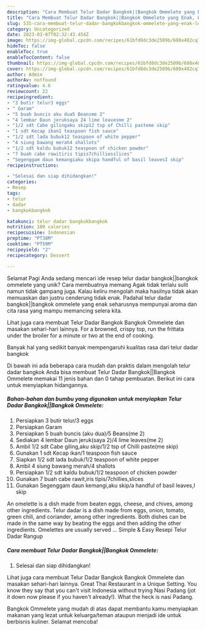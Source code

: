 ```yaml
---
description: "Cara Membuat Telur Dadar Bangkok||Bangkok Ommelete yang Enak, Lezat"
title: "Cara Membuat Telur Dadar Bangkok||Bangkok Ommelete yang Enak, Lezat"
slug: 535-cara-membuat-telur-dadar-bangkokbangkok-ommelete-yang-enak-lezat
category: Uncategorized
date: 2023-03-07T02:32:43.454Z
image: https://img-global.cpcdn.com/recipes/61bfd8dc3de2509b/680x482cq70/telur-dadar-bangkokbangkok-ommelete-foto-resep-utama.jpg
hideToc: false
enableToc: true
enableTocContent: false
thumbnail: https://img-global.cpcdn.com/recipes/61bfd8dc3de2509b/680x482cq70/telur-dadar-bangkokbangkok-ommelete-foto-resep-utama.jpg
cover: https://img-global.cpcdn.com/recipes/61bfd8dc3de2509b/680x482cq70/telur-dadar-bangkokbangkok-ommelete-foto-resep-utama.jpg
author: Admin
authorAv: notfound
ratingvalue: 4.6
reviewcount: 22
recipeingredient:
- "3 butir telur3 eggs"
- " Garam"
- "5 buah buncis aku dua5 Beansme 2"
- "4 lembar Daun jeruksaya 24 lime leavesme 2"
- "1/2 sdt Cabe gilingaku skip12 tsp of Chilli pasteme skip"
- "1 sdt Kecap ikan1 teaspoon fish sauce"
- "1/2 sdt lada bubuk12 teaspoon of white pepper"
- "4 siung bawang merah4 shallots"
- "1/2 sdt kaldu bubuk12 teaspoon of chicken powder"
- "7 buah cabe rawitiris tipis7chilliesslices"
- "Segenggam daun kemangiaku skipa handful of basil leavesI skip"
recipeinstructions:

- "Selesai dan siap dihidangkan!"
categories:
- Resep
tags:
- telur
- dadar
- bangkokbangkok

katakunci: telur dadar bangkokbangkok 
nutrition: 109 calories
recipecuisine: Indonesian
preptime: "PT38M"
cooktime: "PT59M"
recipeyield: "2"
recipecategory: Dessert

---
```



Selamat Pagi Anda sedang mencari ide resep telur dadar bangkok||bangkok ommelete yang unik? Cara membuatnya memang Agak tidak terlalu sulit namun tidak gampang juga. Kalau keliru mengolah maka hasilnya tidak akan memuaskan dan justru cenderung tidak enak. Padahal telur dadar bangkok||bangkok ommelete yang enak seharusnya mempunyai aroma dan cita rasa yang mampu memancing selera kita.


Lihat juga cara membuat Telur Dadar Bangkok Bangkok Ommelete dan masakan sehari-hari lainnya. For a browned, crispy top, run the frittata under the broiler for a minute or two at the end of cooking.

Banyak hal yang sedikit banyak mempengaruhi kualitas rasa dari telur dadar bangkok

Di bawah ini ada beberapa cara mudah dan praktis dalam mengolah telur dadar bangkok Anda bisa membuat Telur Dadar Bangkok||Bangkok Ommelete memakai 11 jenis bahan dan 0 tahap pembuatan. Berikut ini cara untuk menyiapkan hidangannya.

<!--inarticleads1-->

##### Bahan-bahan dan bumbu yang digunakan untuk menyiapkan Telur Dadar Bangkok||Bangkok Ommelete:

1. Persiapkan 3 butir telur/3 eggs
1. Persiapkan  Garam
1. Persiapkan 5 buah buncis (aku dua)/5 Beans(me 2)
1. Sediakan 4 lembar Daun jeruk(saya 2)/4 lime leaves(me 2)
1. Ambil 1/2 sdt Cabe giling,aku skip/1/2 tsp of Chilli paste(me skip)
1. Gunakan 1 sdt Kecap ikan/1 teaspoon fish sauce
1. Siapkan 1/2 sdt lada bubuk/1/2 teaspoon of white pepper
1. Ambil 4 siung bawang merah/4 shallots
1. Persiapkan 1/2 sdt kaldu bubuk/1/2 teaspoon of chicken powder
1. Gunakan 7 buah cabe rawit,iris tipis/7chillies,slices
1. Gunakan Segenggam daun kemangi,aku skip/a handful of basil leaves,I skip


An omelette is a dish made from beaten eggs, cheese, and chives, among other ingredients. Telur dadar is a dish made from eggs, onion, tomato, green chili, and coriander, among other ingredients. Both dishes can be made in the same way by beating the eggs and then adding the other ingredients. Omelettes are usually served … Simple &amp; Easy Resepi Telur Dadar Rangup 

<!--inarticleads2-->

##### Cara membuat Telur Dadar Bangkok||Bangkok Ommelete:


1. Selesai dan siap dihidangkan!

Lihat juga cara membuat Telur Dadar Bangkok Bangkok Ommelete dan masakan sehari-hari lainnya. Great Thai Restaurant in a Unique Setting. You know they say that you can&#39;t visit Indonesia without trying Nasi Padang (jot it down now please if you haven&#39;t already!). What the heck is nasi Padang. 

Bangkok Ommelete yang mudah di atas dapat membantu kamu menyiapkan makanan yang lezat untuk keluarga/teman ataupun menjadi ide untuk berbisnis kuliner. Selamat mencoba!
